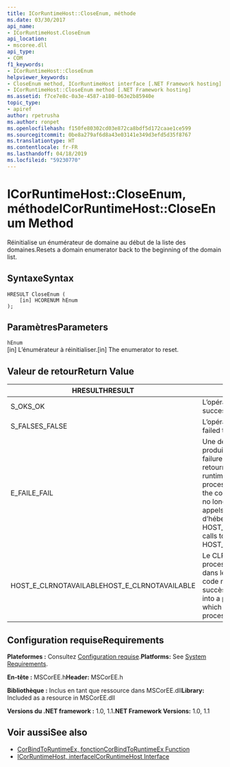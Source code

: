```yaml
---
title: ICorRuntimeHost::CloseEnum, méthode
ms.date: 03/30/2017
api_name:
- ICorRuntimeHost.CloseEnum
api_location:
- mscoree.dll
api_type:
- COM
f1_keywords:
- ICorRuntimeHost::CloseEnum
helpviewer_keywords:
- CloseEnum method, ICorRuntimeHost interface [.NET Framework hosting]
- ICorRuntimeHost::CloseEnum method [.NET Framework hosting]
ms.assetid: f7ce7e8c-0a3e-4587-a180-063e2b85940e
topic_type:
- apiref
author: rpetrusha
ms.author: ronpet
ms.openlocfilehash: f150fe80302cd03e872ca8bdf5d172caae1ce599
ms.sourcegitcommit: 0be8a279af6d8a43e03141e349d3efd5d35f8767
ms.translationtype: HT
ms.contentlocale: fr-FR
ms.lasthandoff: 04/18/2019
ms.locfileid: "59230770"
---
```

# <a name="icorruntimehostcloseenum-method"></a><span data-ttu-id="f8878-102">ICorRuntimeHost::CloseEnum, méthode</span><span class="sxs-lookup"><span data-stu-id="f8878-102">ICorRuntimeHost::CloseEnum Method</span></span>
<span data-ttu-id="f8878-103">Réinitialise un énumérateur de domaine au début de la liste des domaines.</span><span class="sxs-lookup"><span data-stu-id="f8878-103">Resets a domain enumerator back to the beginning of the domain list.</span></span>  
  
## <a name="syntax"></a><span data-ttu-id="f8878-104">Syntaxe</span><span class="sxs-lookup"><span data-stu-id="f8878-104">Syntax</span></span>  
  
```  
HRESULT CloseEnum (  
    [in] HCORENUM hEnum  
);  
```  
  
## <a name="parameters"></a><span data-ttu-id="f8878-105">Paramètres</span><span class="sxs-lookup"><span data-stu-id="f8878-105">Parameters</span></span>  
 `hEnum`  
 <span data-ttu-id="f8878-106">[in] L’énumérateur à réinitialiser.</span><span class="sxs-lookup"><span data-stu-id="f8878-106">[in] The enumerator to reset.</span></span>  
  
## <a name="return-value"></a><span data-ttu-id="f8878-107">Valeur de retour</span><span class="sxs-lookup"><span data-stu-id="f8878-107">Return Value</span></span>  
  
|<span data-ttu-id="f8878-108">HRESULT</span><span class="sxs-lookup"><span data-stu-id="f8878-108">HRESULT</span></span>|<span data-ttu-id="f8878-109">Description</span><span class="sxs-lookup"><span data-stu-id="f8878-109">Description</span></span>|  
|-------------|-----------------|  
|<span data-ttu-id="f8878-110">S_OK</span><span class="sxs-lookup"><span data-stu-id="f8878-110">S_OK</span></span>|<span data-ttu-id="f8878-111">L’opération a réussi.</span><span class="sxs-lookup"><span data-stu-id="f8878-111">The operation was successful.</span></span>|  
|<span data-ttu-id="f8878-112">S_FALSE</span><span class="sxs-lookup"><span data-stu-id="f8878-112">S_FALSE</span></span>|<span data-ttu-id="f8878-113">L’opération a échoué.</span><span class="sxs-lookup"><span data-stu-id="f8878-113">The operation failed to complete.</span></span>|  
|<span data-ttu-id="f8878-114">E_FAIL</span><span class="sxs-lookup"><span data-stu-id="f8878-114">E_FAIL</span></span>|<span data-ttu-id="f8878-115">Une défaillance grave et inconnue s’est produite.</span><span class="sxs-lookup"><span data-stu-id="f8878-115">An unknown, catastrophic failure occurred.</span></span> <span data-ttu-id="f8878-116">Si une méthode retourne E_FAIL, le common language runtime (CLR) n’est plus utilisable dans le processus.</span><span class="sxs-lookup"><span data-stu-id="f8878-116">If a method returns E_FAIL, the common language runtime (CLR) is no longer usable in the process.</span></span> <span data-ttu-id="f8878-117">Les appels suivants à toute API d’hébergement retournent HOST_E_CLRNOTAVAILABLE.</span><span class="sxs-lookup"><span data-stu-id="f8878-117">Subsequent calls to any hosting APIs return HOST_E_CLRNOTAVAILABLE.</span></span>|  
|<span data-ttu-id="f8878-118">HOST_E_CLRNOTAVAILABLE</span><span class="sxs-lookup"><span data-stu-id="f8878-118">HOST_E_CLRNOTAVAILABLE</span></span>|<span data-ttu-id="f8878-119">Le CLR n’a pas été chargé dans un processus ou le CLR est dans un état dans lequel il ne peut pas exécuter le code managé ou traiter l’appel avec succès.</span><span class="sxs-lookup"><span data-stu-id="f8878-119">The CLR has not been loaded into a process, or the CLR is in a state in which it cannot run managed code or process the call successfully.</span></span>|  
  
## <a name="requirements"></a><span data-ttu-id="f8878-120">Configuration requise</span><span class="sxs-lookup"><span data-stu-id="f8878-120">Requirements</span></span>  
 <span data-ttu-id="f8878-121">**Plateformes :** Consultez [Configuration requise](../../../../docs/framework/get-started/system-requirements.md).</span><span class="sxs-lookup"><span data-stu-id="f8878-121">**Platforms:** See [System Requirements](../../../../docs/framework/get-started/system-requirements.md).</span></span>  
  
 <span data-ttu-id="f8878-122">**En-tête :** MSCorEE.h</span><span class="sxs-lookup"><span data-stu-id="f8878-122">**Header:** MSCorEE.h</span></span>  
  
 <span data-ttu-id="f8878-123">**Bibliothèque :** Inclus en tant que ressource dans MSCorEE.dll</span><span class="sxs-lookup"><span data-stu-id="f8878-123">**Library:** Included as a resource in MSCorEE.dll</span></span>  
  
 <span data-ttu-id="f8878-124">**Versions du .NET framework :** 1.0, 1.1</span><span class="sxs-lookup"><span data-stu-id="f8878-124">**.NET Framework Versions:** 1.0, 1.1</span></span>  
  
## <a name="see-also"></a><span data-ttu-id="f8878-125">Voir aussi</span><span class="sxs-lookup"><span data-stu-id="f8878-125">See also</span></span>

- [<span data-ttu-id="f8878-126">CorBindToRuntimeEx, fonction</span><span class="sxs-lookup"><span data-stu-id="f8878-126">CorBindToRuntimeEx Function</span></span>](../../../../docs/framework/unmanaged-api/hosting/corbindtoruntimeex-function.md)
- [<span data-ttu-id="f8878-127">ICorRuntimeHost, interface</span><span class="sxs-lookup"><span data-stu-id="f8878-127">ICorRuntimeHost Interface</span></span>](../../../../docs/framework/unmanaged-api/hosting/icorruntimehost-interface.md)
